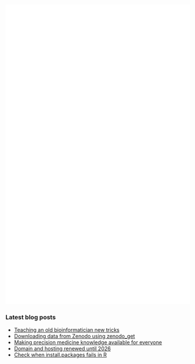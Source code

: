 <!-- ![Metrics](https://metrics.lecoq.io/davetang?template=terminal&languages=1&achievements=1&base=header%2C%20activity%2C%20community%2C%20repositories%2C%20metadata&base.indepth=false&base.hireable=false&base.skip=false&languages=false&languages.ignored=html%2C%20css%2C%20javascript%2C%20tex%2C%20jupyter%20notebook%2C%20postscript&languages.limit=8&languages.threshold=0%25&languages.other=false&languages.colors=github&languages.sections=most-used&languages.indepth=false&languages.analysis.timeout=15&languages.analysis.timeout.repositories=7.5&languages.categories=markup%2C%20programming&languages.recent.categories=markup%2C%20programming&languages.recent.load=300&languages.recent.days=14&achievements=false&achievements.threshold=C&achievements.secrets=true&achievements.display=detailed&achievements.limit=0&config.timezone=Asia%2FTokyo) -->

![My GitHub stats](github-metrics.svg)

### Latest blog posts

<!-- BLOG-POST-LIST:START -->
- [Teaching an old bioinformatician new tricks](https://davetang.org/muse/2024/05/02/teaching-an-old-bioinformatician-new-tricks/)
- [Downloading data from Zenodo using zenodo_get](https://davetang.org/muse/2024/04/12/downloading-data-from-zenodo-using-zenodo_get/)
- [Making precision medicine knowledge available for everyone](https://davetang.org/muse/2024/03/08/making-precision-medicine-knowledge-available-for-everyone/)
- [Domain and hosting renewed until 2026](https://davetang.org/muse/2024/03/06/domain-and-hosting-renewed-until-2026/)
- [Check when install.packages fails in R](https://davetang.org/muse/2024/02/15/check-when-install-packages-fails-in-r/)
<!-- BLOG-POST-LIST:END -->

